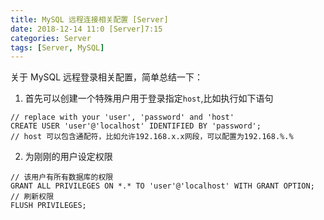 ```yaml
---
title: MySQL 远程连接相关配置 [Server]
date: 2018-12-14 11:0 [Server]7:15
categories: Server
tags: [Server, MySQL]
---
```


关于 MySQL 远程登录相关配置，简单总结一下：

1. 首先可以创建一个特殊用户用于登录指定`host`,比如执行如下语句
```mysql
// replace with your 'user', 'password' and 'host'
CREATE USER 'user'@'localhost' IDENTIFIED BY 'password';
// host 可以包含通配符，比如允许192.168.x.x网段，可以配置为192.168.%.%
```

2. 为刚刚的用户设定权限
```mysql
// 该用户有所有数据库的权限
GRANT ALL PRIVILEGES ON *.* TO 'user'@'localhost' WITH GRANT OPTION;
// 刷新权限
FLUSH PRIVILEGES;
```
